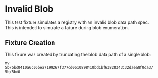 # Invalid Blob

This test fixture simulates a registry with an invalid blob data path spec. This
is intended to simulate a failure during blob enumeration.

## Fixture Creation

This fixure was created by truncating the blob data path of a single blob:

```
mv 5b/5bd0410a6c06bea7199267f377dd0610898410bd1bf63828343c32daea8f0da3/ 5b/5bd0
```

